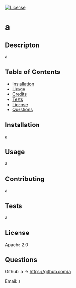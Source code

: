 
[![License](https://img.shields.io/badge/License-Apache_2.0-blue.svg)](https://opensource.org/licenses/Apache-2.0)

# a


## Descripton
a


## Table of Contents
- [Installation](#installation)
- [Usage](#usage)
- [Credits](#contributing)
- [Tests](#tests)
- [License](#license)
- [Questions](#questions)


## Installation
a


## Usage
a


## Contributing
a


## Tests
a


## License
Apache 2.0


## Questions
Github: a -> https://github.com/a

Email: a
